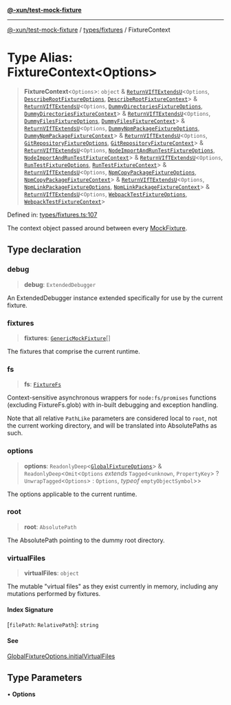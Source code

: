 [**@-xun/test-mock-fixture**](../../../README.md)

***

[@-xun/test-mock-fixture](../../../README.md) / [types/fixtures](../README.md) / FixtureContext

# Type Alias: FixtureContext\<Options\>

> **FixtureContext**\<`Options`\>: `object` & [`ReturnVIfTExtendsU`](../../util/type-aliases/ReturnVIfTExtendsU.md)\<`Options`, [`DescribeRootFixtureOptions`](../../../fixtures/describe-root/type-aliases/DescribeRootFixtureOptions.md), [`DescribeRootFixtureContext`](../../../fixtures/describe-root/type-aliases/DescribeRootFixtureContext.md)\> & [`ReturnVIfTExtendsU`](../../util/type-aliases/ReturnVIfTExtendsU.md)\<`Options`, [`DummyDirectoriesFixtureOptions`](../../../fixtures/dummy-directories/type-aliases/DummyDirectoriesFixtureOptions.md), [`DummyDirectoriesFixtureContext`](../../../fixtures/dummy-directories/type-aliases/DummyDirectoriesFixtureContext.md)\> & [`ReturnVIfTExtendsU`](../../util/type-aliases/ReturnVIfTExtendsU.md)\<`Options`, [`DummyFilesFixtureOptions`](../../../fixtures/dummy-files/type-aliases/DummyFilesFixtureOptions.md), [`DummyFilesFixtureContext`](../../../fixtures/dummy-files/type-aliases/DummyFilesFixtureContext.md)\> & [`ReturnVIfTExtendsU`](../../util/type-aliases/ReturnVIfTExtendsU.md)\<`Options`, [`DummyNpmPackageFixtureOptions`](../../../fixtures/dummy-npm-package/type-aliases/DummyNpmPackageFixtureOptions.md), [`DummyNpmPackageFixtureContext`](../../../fixtures/dummy-npm-package/type-aliases/DummyNpmPackageFixtureContext.md)\> & [`ReturnVIfTExtendsU`](../../util/type-aliases/ReturnVIfTExtendsU.md)\<`Options`, [`GitRepositoryFixtureOptions`](../../../fixtures/git-repository/type-aliases/GitRepositoryFixtureOptions.md), [`GitRepositoryFixtureContext`](../../../fixtures/git-repository/type-aliases/GitRepositoryFixtureContext.md)\> & [`ReturnVIfTExtendsU`](../../util/type-aliases/ReturnVIfTExtendsU.md)\<`Options`, [`NodeImportAndRunTestFixtureOptions`](../../../fixtures/node-import-and-run-test/type-aliases/NodeImportAndRunTestFixtureOptions.md), [`NodeImportAndRunTestFixtureContext`](../../../fixtures/node-import-and-run-test/type-aliases/NodeImportAndRunTestFixtureContext.md)\> & [`ReturnVIfTExtendsU`](../../util/type-aliases/ReturnVIfTExtendsU.md)\<`Options`, [`RunTestFixtureOptions`](../../../fixtures/run-test/type-aliases/RunTestFixtureOptions.md), [`RunTestFixtureContext`](../../../fixtures/run-test/type-aliases/RunTestFixtureContext.md)\> & [`ReturnVIfTExtendsU`](../../util/type-aliases/ReturnVIfTExtendsU.md)\<`Options`, [`NpmCopyPackageFixtureOptions`](../../../fixtures/npm-copy-package/type-aliases/NpmCopyPackageFixtureOptions.md), [`NpmCopyPackageFixtureContext`](../../../fixtures/npm-copy-package/type-aliases/NpmCopyPackageFixtureContext.md)\> & [`ReturnVIfTExtendsU`](../../util/type-aliases/ReturnVIfTExtendsU.md)\<`Options`, [`NpmLinkPackageFixtureOptions`](../../../fixtures/npm-link-package/type-aliases/NpmLinkPackageFixtureOptions.md), [`NpmLinkPackageFixtureContext`](../../../fixtures/npm-link-package/type-aliases/NpmLinkPackageFixtureContext.md)\> & [`ReturnVIfTExtendsU`](../../util/type-aliases/ReturnVIfTExtendsU.md)\<`Options`, [`WebpackTestFixtureOptions`](../../../fixtures/webpack-test/type-aliases/WebpackTestFixtureOptions.md), [`WebpackTestFixtureContext`](../../../fixtures/webpack-test/type-aliases/WebpackTestFixtureContext.md)\>

Defined in: [types/fixtures.ts:107](https://github.com/Xunnamius/test-utils/blob/dbb834b908e8912c3a68cb58c5f6cf45d3aa53eb/packages/test-mock-fixture/src/types/fixtures.ts#L107)

The context object passed around between every [MockFixture](MockFixture.md).

## Type declaration

### debug

> **debug**: `ExtendedDebugger`

An ExtendedDebugger instance extended specifically for use by the
current fixture.

### fixtures

> **fixtures**: [`GenericMockFixture`](GenericMockFixture.md)[]

The fixtures that comprise the current runtime.

### fs

> **fs**: [`FixtureFs`](FixtureFs.md)

Context-sensitive asynchronous wrappers for `node:fs/promises` functions
(excluding FixtureFs.glob) with in-built debugging and exception
handling.

Note that all relative `PathLike` parameters are considered local to
`root`, not the current working directory, and will be translated into
AbsolutePaths as such.

### options

> **options**: `ReadonlyDeep`\<[`GlobalFixtureOptions`](../../options/type-aliases/GlobalFixtureOptions.md)\> & `ReadonlyDeep`\<`Omit`\<`Options` *extends* `Tagged`\<`unknown`, `PropertyKey`\> ? `UnwrapTagged`\<`Options`\> : `Options`, *typeof* `emptyObjectSymbol`\>\>

The options applicable to the current runtime.

### root

> **root**: `AbsolutePath`

The AbsolutePath pointing to the dummy root directory.

### virtualFiles

> **virtualFiles**: `object`

The mutable "virtual files" as they exist currently in memory, including
any mutations performed by fixtures.

#### Index Signature

\[`filePath`: `RelativePath`\]: `string`

#### See

[GlobalFixtureOptions.initialVirtualFiles](../../options/type-aliases/GlobalFixtureOptions.md#initialvirtualfiles)

## Type Parameters

• **Options**
